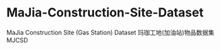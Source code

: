 # MaJia-Construction-Site-Dataset
MaJia Construction Site (Gas Station) Dataset  玛珈工地(加油站)物品数据集 MJCSD
